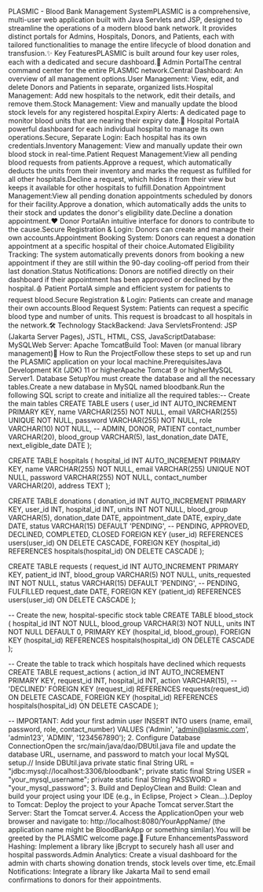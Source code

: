 PLASMIC - Blood Bank Management System<!-- Replace with your actual logo URL if you have one -->PLASMIC is a comprehensive, multi-user web application built with Java Servlets and JSP, designed to streamline the operations of a modern blood bank network. It provides distinct portals for Admins, Hospitals, Donors, and Patients, each with tailored functionalities to manage the entire lifecycle of blood donation and transfusion.✨ Key FeaturesPLASMIC is built around four key user roles, each with a dedicated and secure dashboard.👤 Admin PortalThe central command center for the entire PLASMIC network.Central Dashboard: An overview of all management options.User Management: View, edit, and delete Donors and Patients in separate, organized lists.Hospital Management: Add new hospitals to the network, edit their details, and remove them.Stock Management: View and manually update the blood stock levels for any registered hospital.Expiry Alerts: A dedicated page to monitor blood units that are nearing their expiry date.🏥 Hospital PortalA powerful dashboard for each individual hospital to manage its own operations.Secure, Separate Login: Each hospital has its own credentials.Inventory Management: View and manually update their own blood stock in real-time.Patient Request Management:View all pending blood requests from patients.Approve a request, which automatically deducts the units from their inventory and marks the request as fulfilled for all other hospitals.Decline a request, which hides it from their view but keeps it available for other hospitals to fulfill.Donation Appointment Management:View all pending donation appointments scheduled by donors for their facility.Approve a donation, which automatically adds the units to their stock and updates the donor's eligibility date.Decline a donation appointment.❤️ Donor PortalAn intuitive interface for donors to contribute to the cause.Secure Registration & Login: Donors can create and manage their own accounts.Appointment Booking System: Donors can request a donation appointment at a specific hospital of their choice.Automated Eligibility Tracking: The system automatically prevents donors from booking a new appointment if they are still within the 90-day cooling-off period from their last donation.Status Notifications: Donors are notified directly on their dashboard if their appointment has been approved or declined by the hospital.🩸 Patient PortalA simple and efficient system for patients to request blood.Secure Registration & Login: Patients can create and manage their own accounts.Blood Request System: Patients can request a specific blood type and number of units. This request is broadcast to all hospitals in the network.🛠️ Technology StackBackend: Java ServletsFrontend: JSP (Jakarta Server Pages), JSTL, HTML, CSS, JavaScriptDatabase: MySQLWeb Server: Apache TomcatBuild Tool: Maven (or manual library management)🚀 How to Run the ProjectFollow these steps to set up and run the PLASMIC application on your local machine.PrerequisitesJava Development Kit (JDK) 11 or higherApache Tomcat 9 or higherMySQL Server1. Database SetupYou must create the database and all the necessary tables.Create a new database in MySQL named bloodbank.Run the following SQL script to create and initialize all the required tables:-- Create the main tables
CREATE TABLE users (
    user_id INT AUTO_INCREMENT PRIMARY KEY,
    name VARCHAR(255) NOT NULL,
    email VARCHAR(255) UNIQUE NOT NULL,
    password VARCHAR(255) NOT NULL,
    role VARCHAR(10) NOT NULL, -- ADMIN, DONOR, PATIENT
    contact_number VARCHAR(20),
    blood_group VARCHAR(5),
    last_donation_date DATE,
    next_eligible_date DATE
);

CREATE TABLE hospitals (
    hospital_id INT AUTO_INCREMENT PRIMARY KEY,
    name VARCHAR(255) NOT NULL,
    email VARCHAR(255) UNIQUE NOT NULL,
    password VARCHAR(255) NOT NULL,
    contact_number VARCHAR(20),
    address TEXT
);

CREATE TABLE donations (
    donation_id INT AUTO_INCREMENT PRIMARY KEY,
    user_id INT,
    hospital_id INT,
    units INT NOT NULL,
    blood_group VARCHAR(5),
    donation_date DATE,
    appointment_date DATE,
    expiry_date DATE,
    status VARCHAR(15) DEFAULT 'PENDING', -- PENDING, APPROVED, DECLINED, COMPLETED, CLOSED
    FOREIGN KEY (user_id) REFERENCES users(user_id) ON DELETE CASCADE,
    FOREIGN KEY (hospital_id) REFERENCES hospitals(hospital_id) ON DELETE CASCADE
);

CREATE TABLE requests (
    request_id INT AUTO_INCREMENT PRIMARY KEY,
    patient_id INT,
    blood_group VARCHAR(5) NOT NULL,
    units_requested INT NOT NULL,
    status VARCHAR(15) DEFAULT 'PENDING', -- PENDING, FULFILLED
    request_date DATE,
    FOREIGN KEY (patient_id) REFERENCES users(user_id) ON DELETE CASCADE
);

-- Create the new, hospital-specific stock table
CREATE TABLE blood_stock (
    hospital_id INT NOT NULL,
    blood_group VARCHAR(3) NOT NULL,
    units INT NOT NULL DEFAULT 0,
    PRIMARY KEY (hospital_id, blood_group),
    FOREIGN KEY (hospital_id) REFERENCES hospitals(hospital_id) ON DELETE CASCADE
);

-- Create the table to track which hospitals have declined which requests
CREATE TABLE request_actions (
    action_id INT AUTO_INCREMENT PRIMARY KEY,
    request_id INT,
    hospital_id INT,
    action VARCHAR(15), -- 'DECLINED'
    FOREIGN KEY (request_id) REFERENCES requests(request_id) ON DELETE CASCADE,
    FOREIGN KEY (hospital_id) REFERENCES hospitals(hospital_id) ON DELETE CASCADE
);

-- IMPORTANT: Add your first admin user
INSERT INTO users (name, email, password, role, contact_number)
VALUES ('Admin', 'admin@plasmic.com', 'admin123', 'ADMIN', '1234567890');
2. Configure Database ConnectionOpen the src/main/java/dao/DBUtil.java file and update the database URL, username, and password to match your local MySQL setup.// Inside DBUtil.java
private static final String URL = "jdbc:mysql://localhost:3306/bloodbank";
private static final String USER = "your_mysql_username";
private static final String PASSWORD = "your_mysql_password";
3. Build and DeployClean and Build: Clean and build your project using your IDE (e.g., in Eclipse, Project > Clean...).Deploy to Tomcat: Deploy the project to your Apache Tomcat server.Start the Server: Start the Tomcat server.4. Access the ApplicationOpen your web browser and navigate to: http://localhost:8080/YourAppName/ (the application name might be BloodBankApp or something similar).You will be greeted by the PLASMIC welcome page.🌟 Future EnhancementsPassword Hashing: Implement a library like jBcrypt to securely hash all user and hospital passwords.Admin Analytics: Create a visual dashboard for the admin with charts showing donation trends, stock levels over time, etc.Email Notifications: Integrate a library like Jakarta Mail to send email confirmations to donors for their appointments.
